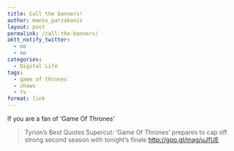 ```yaml
---
title: Call the banners!
author: manos_parzakonis
layout: post
permalink: /call-the-banners/
aktt_notify_twitter:
  - no
  - no
categories:
  - Digital Life
tags:
  - game of thrones
  - shows
  - tv
format: link
---
```

If you are a fan of &#8216;Game Of Thrones&#8217;

> Tyrion&#8217;s Best Quotes Supercut: &#8216;Game Of Thrones&#8217; prepares to cap off strong second season with tonight&#8217;s finale <http://goo.gl/mag/uJfUE>